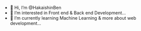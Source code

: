 - 👋 Hi, I’m @HakaishinBen
- 👀 I’m interested in Front end & Back end Development...
- 🌱 I’m currently learning Machine Learning & more about web development...

<!---
HakaishinBen/HakaishinBen is a ✨ special ✨ repository because its `README.md` (this file) appears on your GitHub profile.
You can click the Preview link to take a look at your changes.
--->
